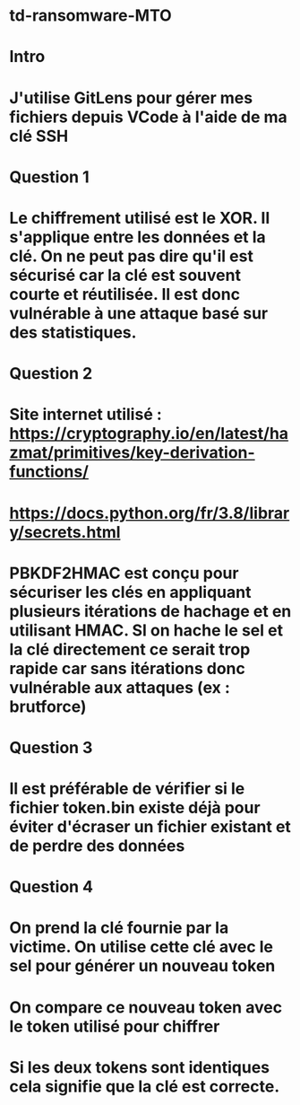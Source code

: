 # td-ransomware-MTO

# Intro
# J'utilise GitLens pour gérer mes fichiers depuis VCode à l'aide de ma clé SSH

# Question 1
# Le chiffrement utilisé est le XOR. Il s'applique entre les données et la clé. On ne peut pas dire qu'il est sécurisé car la clé est souvent courte et réutilisée. Il est donc vulnérable à une attaque basé sur des statistiques. 

# Question 2
# Site internet utilisé : https://cryptography.io/en/latest/hazmat/primitives/key-derivation-functions/
# https://docs.python.org/fr/3.8/library/secrets.html
# PBKDF2HMAC est conçu pour sécuriser les clés en appliquant plusieurs itérations de hachage et en utilisant HMAC. SI on hache le sel et la clé directement ce serait trop rapide car sans itérations donc vulnérable aux attaques (ex : brutforce)

# Question 3
# Il est préférable de vérifier si le fichier token.bin existe déjà pour éviter d'écraser un fichier existant et de perdre des données

# Question 4 
# On prend la clé fournie par la victime. On utilise cette clé avec le sel pour générer un nouveau token
# On compare ce nouveau token avec le token utilisé pour chiffrer
# Si les deux tokens sont identiques cela signifie que la clé est correcte.
